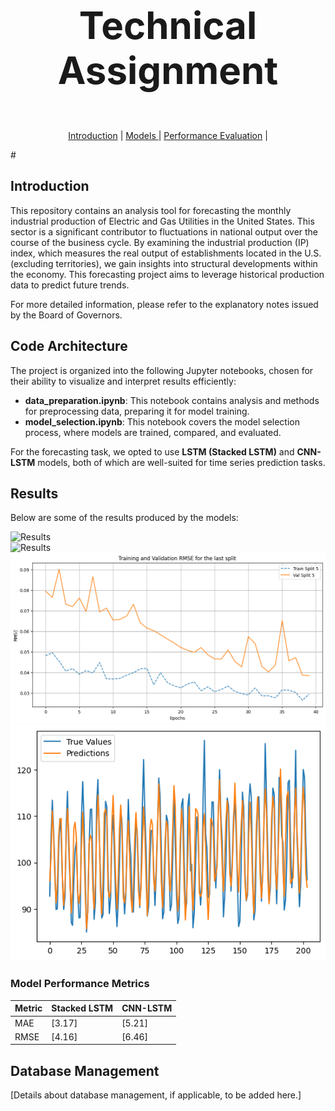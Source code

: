 # <p align="center" style="font-size: 60px;"><strong>Technical Assignment</strong> </p> 

<p align="center">
  <a href="##introduction">Introduction</a> |  
  <a href="#models">Models </a> | 
  <a href="#performance-evaluation">Performance Evaluation</a> | 
</p># 


## Introduction

This repository contains an analysis tool for forecasting the monthly industrial production of Electric and Gas Utilities in the United States. This sector is a significant contributor to fluctuations in national output over the course of the business cycle. By examining the industrial production (IP) index, which measures the real output of establishments located in the U.S. (excluding territories), we gain insights into structural developments within the economy. This forecasting project aims to leverage historical production data to predict future trends.

For more detailed information, please refer to the explanatory notes issued by the Board of Governors.

## Code Architecture

The project is organized into the following Jupyter notebooks, chosen for their ability to visualize and interpret results efficiently:

- **data_preparation.ipynb**: This notebook contains analysis and methods for preprocessing data, preparing it for model training.
- **model_selection.ipynb**: This notebook covers the model selection process, where models are trained, compared, and evaluated.

For the forecasting task, we opted to use **LSTM (Stacked LSTM)** and **CNN-LSTM** models, both of which are well-suited for time series prediction tasks.

## Results

Below are some of the results produced by the models:

![Results](media/lstm_opt_curve.png)  
![Results](media/lstm_opt_prediction.png)  
![Results](media/cnn_lstm_curve.png)  
![Results](media/cnn_lstm_prediction.png)  

### Model Performance Metrics

| Metric   | Stacked LSTM | CNN-LSTM |
|----------|--------------|----------|
| MAE      | [3.17]      | [5.21]  |
| RMSE     | [4.16]      | [6.46]  |

## Database Management

[Details about database management, if applicable, to be added here.]
